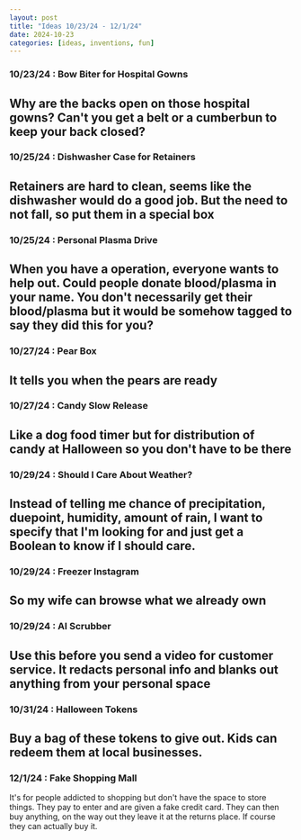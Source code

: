 ```yaml
---
layout: post
title: "Ideas 10/23/24 - 12/1/24"
date: 2024-10-23
categories: [ideas, inventions, fun]
---
```




### 10/23/24 : Bow Biter for Hospital Gowns
Why are the backs open on those hospital gowns? Can't you get a belt or a cumberbun to keep your back closed?
---

### 10/25/24 : Dishwasher Case for Retainers
Retainers are hard to clean, seems like the dishwasher would do a good job. But the need to not fall, so put them in a special box
---

### 10/25/24 : Personal Plasma Drive
When you have a operation, everyone wants to help out.  Could people donate blood/plasma in your name.  You don't necessarily get their blood/plasma but it would be somehow tagged to say they did this for you?
---

### 10/27/24 : Pear Box
It tells you when the pears are ready
---

### 10/27/24 : Candy Slow Release
Like a dog food timer but for distribution of candy at Halloween so you don't have to be there
---

### 10/29/24 : Should I Care About Weather?
Instead of telling me chance of precipitation, duepoint, humidity, amount of rain, I want to specify that I'm looking for and just get a Boolean to know if I should care.
---

### 10/29/24 : Freezer Instagram
So my wife can browse what we already own
---

### 10/29/24 : AI Scrubber
Use this before you send a video for customer service. It redacts personal info and blanks out anything from your personal space
---

### 10/31/24 : Halloween Tokens
Buy a bag of these tokens to give out. Kids can redeem them at local businesses.
---

### 12/1/24 : Fake Shopping Mall
It's for people addicted to shopping but don't have the space to store things. They pay to enter and are given a fake credit card. They can then buy anything, on the way out they leave it at the returns place.  If course they can actually buy it.
